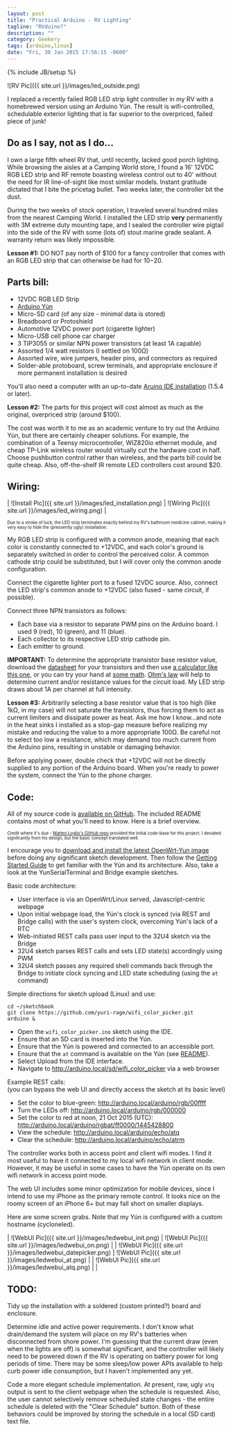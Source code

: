 ```yaml
---
layout: post
title: "Practical Arduino - RV Lighting"
tagline: "RVduino?"
description: ""
category: Geekery
tags: [arduino,linux]
date: "Fri, 30 Jan 2015 17:56:15 -0600"
---
```

{% include JB/setup %}

![RV Pic]({{ site.url }}/images/led_outside.png)

I replaced a recently failed RGB LED strip light controller in my RV with a homebrewed version using an Arduino Yún.  The result is wifi-controlled, schedulable exterior lighting that is far superior to the overpriced, failed piece of junk!

## Do as I say, not as I do... ##
I own a large fifth wheel RV that, until recently, lacked good porch lighting.  While browsing the aisles at a Camping World store, I found a 16' 12VDC RGB LED strip and RF remote boasting wireless control out to 40' without the need for IR line-of-sight like most similar models.  Instant gratitude dictated that I bite the pricetag bullet.  Two weeks later, the controller bit the dust.

During the two weeks of stock operation, I traveled several hundred miles from the nearest Camping World.  I installed the LED strip __very__ permanently with 3M extreme duty mounting tape, and I sealed the controller wire pigtail into the side of the RV with some (lots of) stout marine grade sealant.  A warranty return was likely impossible.

__Lesson #1:__ DO NOT pay north of $100 for a fancy controller that comes with an RGB LED strip that can otherwise be had for $10-$20.

## Parts bill: ##

* 12VDC RGB LED Strip
* [Arduino Yún](http://arduino.cc/en/Main/ArduinoBoardYun?from=Products.ArduinoYUN)
* Micro-SD card (of any size - minimal data is stored)
* Breadboard or Protoshield
* Automotive 12VDC power port (cigarette lighter)
* Micro-USB cell phone car charger
* 3 TIP3055 or similar NPN power transistors (at least 1A capable)
* Assorted 1/4 watt resistors (I settled on 100Ω)
* Assorted wire, wire jumpers, header pins, and connectors as required
* Solder-able protoboard, screw terminals, and appropriate enclosure if more permanent installation is desired


You'll also need a computer with an up-to-date [Aruino IDE installation](http://arduino.cc/en/Main/Software) (1.5.4 or later).

__Lesson #2:__ The parts for this project will cost almost as much as the original, overpriced strip (around $100).

The cost was worth it to me as an academic venture to try out the Arduino Yún, but there are certainly cheaper solutions.  For example, the combination of a Teensy microcontroller, WIZ820io ethernet module, and cheap TP-Link wireless router would virtually cut the hardware cost in half.  Choose pushbutton control rather than wireless, and the parts bill could be quite cheap.  Also, off-the-shelf IR remote LED controllers cost around $20.

## Wiring: ##

| ![Install Pic]({{ site.url }}/images/led_installation.png) | ![Wiring Pic]({{ site.url }}/images/led_wiring.png) |

<sup><sub>Due to a stroke of luck, the LED strip terminates exactly behind my RV's bathroom medicine cabinet, making it very easy to hide the (pressently ugly) installation.</sub></sup>

My RGB LED strip is configured with a common anode, meaning that each color is constantly connected to +12VDC, and each color's ground is separately switched in order to control the perceived color.  A common cathode strip could be substituted, but I will cover only the common anode configuration.

Connect the cigarette lighter port to a fused 12VDC source.  Also, connect the LED strip's common anode to +12VDC (also fused - same circuit, if possible).

Connect three NPN transistors as follows:

* Each base via a resistor to separate PWM pins on the Arduino board.  I used 9 (red), 10 (green), and 11 (blue).
* Each collector to its respective LED strip cathode pin.
* Each emitter to ground.

__IMPORTANT:__ To determine the appropriate transistor base resistor value, download the [datasheet](http://www.onsemi.com/pub_link/Collateral/TIP3055-D.PDF) for your transistors and then use [a calculator like this one](http://www.petervis.com/GCSE_Design_and_Technology_Electronic_Products/transistor_base_resistor_calculator/transistor_base_resistor_calculator.html), or you can try your hand at [some math](http://electronics.stackexchange.com/questions/83685/need-help-calculating-resistance-for-transistor-base).  [Ohm's law](http://www.ohmslawcalculator.com/ohms_law_calculator.php) will help to determine current and/or resistance values for the circuit load.  My LED strip draws about 1A per channel at full intensity.

__Lesson #3:__ Arbitrarily selecting a base resistor value that is too high (like 1kΩ, in my case) will not saturate the transistors, thus forcing them to act as current limiters and dissipate power as heat.  Ask me how I know...and note in the heat sinks I installed as a stop-gap measure before realizing my mistake and reducing the value to a more appropriate 100Ω.  Be careful not to select too low a resistance, which may demand too much current from the Arduino pins, resulting in unstable or damaging behavior.

Before applying power, double check that +12VDC will not be directly supplied to any portion of the Arduino board.  When you're ready to power the system, connect the Yún to the phone charger.

## Code: ##

All of my source code is [available on GitHub](https://github.com/yuri-rage/wifi_color_picker).  The included README contains most of what you'll need to know.  Here is a brief overview.

<sup><sub>Credit where it's due - [Matteo Loglio's GitHub repo](https://github.com/mat-lo/yun-examples/tree/master/color_picker) provided the initial code-base for this project.  I deviated signifcantly from his design, but the basic concept translated well.</sub></sup>

I encourage you to [download and install the latest OpenWrt-Yun image](http://arduino.cc/en/Tutorial/YunSysupgrade) before doing any significant sketch development.  Then follow the [Getting Started Guide](http://arduino.cc/en/Guide/ArduinoYun) to get familiar with the Yún and its architecture.  Also, take a look at the YunSerialTerminal and Bridge example sketches.

Basic code architecture:
<F11>
* User interface is via an OpenWrt/Linux served, Javascript-centric webpage
* Upon initial webpage load, the Yún's clock is synced (via REST and Bridge calls) with the user's system clock, overcoming Yún's lack of a RTC
* Web-initiated REST calls pass user input to the 32U4 sketch via the Bridge
* 32U4 sketch parses REST calls and sets LED state(s) accordingly using PWM
* 32U4 sketch passes any required shell commands back through the Bridge to initiate clock syncing and LED state scheduling (using the `at` command)

Simple directions for sketch upload (Linux) and use:

    cd ~/sketchbook
    git clone https://github.com/yuri-rage/wifi_color_picker.git
    arduino &

* Open the `wifi_color_picker.ino` sketch using the IDE.
* Ensure that an SD card is inserted into the Yún.
* Ensure that the Yún is powered and connected to an accessible port.
* Ensure that the `at` command is available on the Yún (see [README](https://github.com/yuri-rage/wifi_color_picker)).
* Select Upload from the IDE interface.
* Navigate to <http://arduino.local/sd/wifi_color_picker> via a web browser

Example REST calls:<br>
(you can bypass the web UI and directly access the sketch at its basic level)

* Set the color to blue-green: <http://arduino.local/arduino/rgb/00ffff>
* Turn the LEDs off: <http://arduino.local/arduino/rgb/000000>
* Set the color to red at noon, 21 Oct 2015 (UTC): <http://arduino.local/arduino/rgbat/ff0000/1445428800>
* View the schedule: <http://arduino.local/arduino/echo/atq>
* Clear the schedule: <http://arduino.local/arduino/echo/atrm>


The controller works both in access point and client wifi modes.  I find it most useful to have it connected to my local wifi network in client mode.  However, it may be useful in some cases to have the Yún operate on its own wifi network in access point mode.

The web UI includes some minor optimization for mobile devices, since I intend to use my iPhone as the primary remote control.  It looks nice on the roomy screen of an iPhone 6+ but may fall short on smaller displays.

Here are some screen grabs.  Note that my Yún is configured with a custom hostname (cycloneled).

| ![WebUI Pic]({{ site.url }}/images/ledwebui_init.png) | ![WebUI Pic]({{ site.url }}/images/ledwebui_on.png) |
| ![WebUI Pic]({{ site.url }}/images/ledwebui_datepicker.png) | ![WebUI Pic]({{ site.url }}/images/ledwebui_at.png) |
| ![WebUI Pic]({{ site.url }}/images/ledwebui_atq.png) | |

## TODO: ##

Tidy up the installation with a soldered (custom printed?) board and enclosure.

Determine idle and active power requirements.  I don't know what drain/demand the system will place on my RV's batteries when disconnected from shore power.  I'm guessing that the current draw (even when the lights are off) is somewhat significant, and the controller will likely need to be powered down if the RV is operating on battery power for long periods of time.  There may be some sleep/low power APIs available to help curb power idle consumption, but I haven't implemented any yet.

Code a more elegant schedule implementation.  At present, raw, ugly `atq` output is sent to the client webpage when the schedule is requested.  Also, the user cannot selectively remove scheduled state changes - the entire schedule is deleted with the "Clear Schedule" button.  Both of these behaviors could be improved by storing the schedule in a local (SD card) text file.
